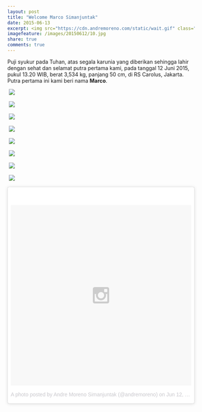 ```yaml
---
layout: post
title: "Welcome Marco Simanjuntak"
date: 2015-06-13
excerpt: <img src="https://cdn.andremoreno.com/static/wait.gif" class="resize js_show loading_image" data-href="/images/20150612/10.jpg" alt="" />
imagefeature: /images/20150612/10.jpg
share: true
comments: true
---
```


Puji syukur pada Tuhan, atas segala karunia yang diberikan sehingga lahir dengan sehat dan selamat putra pertama kami, pada tanggal 12 Juni 2015, pukul 13.20 WIB, berat 3,534 kg, panjang 50 cm, di RS Carolus, Jakarta. Putra pertama ini kami beri nama <strong>Marco</strong>.


<a href="{{site.bigimageurl}}/images/20150612/01.jpg" class="swipebox" title=""><img src="{{site.staticurl}}/static/wait.gif" class="resize js_show loading_image" data-href="/images/20150612/01.jpg" alt="" /></a>
<noscript><img src="{{site.staticurl}}/s720/images/20150612/01.jpg" /></noscript>

<a href="{{site.bigimageurl}}/images/20150612/02.jpg" class="swipebox" title=""><img src="{{site.staticurl}}/static/wait.gif" class="resize js_show loading_image" data-href="/images/20150612/02.jpg" alt="" /></a>
<noscript><img src="{{site.staticurl}}/s720/images/20150612/02.jpg" /></noscript>

<a href="{{site.bigimageurl}}/images/20150612/03.jpg" class="swipebox" title=""><img src="{{site.staticurl}}/static/wait.gif" class="resize js_show loading_image" data-href="/images/20150612/03.jpg" alt="" /></a>
<noscript><img src="{{site.staticurl}}/s720/images/20150612/03.jpg" /></noscript>

<a href="{{site.bigimageurl}}/images/20150612/04.jpg" class="swipebox" title=""><img src="{{site.staticurl}}/static/wait.gif" class="resize js_show loading_image" data-href="/images/20150612/04.jpg" alt="" /></a>
<noscript><img src="{{site.staticurl}}/s720/images/20150612/04.jpg" /></noscript>

<a href="{{site.bigimageurl}}/images/20150612/05.jpg" class="swipebox" title=""><img src="{{site.staticurl}}/static/wait.gif" class="resize js_show loading_image" data-href="/images/20150612/05.jpg" alt="" /></a>
<noscript><img src="{{site.staticurl}}/s720/images/20150612/05.jpg" /></noscript>

<a href="{{site.bigimageurl}}/images/20150612/07.jpg" class="swipebox" title=""><img src="{{site.staticurl}}/static/wait.gif" class="resize js_show loading_image" data-href="/images/20150612/07.jpg" alt="" /></a>
<noscript><img src="{{site.staticurl}}/s720/images/20150612/07.jpg" /></noscript>

<a href="{{site.bigimageurl}}/images/20150612/08.jpg" class="swipebox" title=""><img src="{{site.staticurl}}/static/wait.gif" class="resize js_show loading_image" data-href="/images/20150612/08.jpg" alt="" /></a>
<noscript><img src="{{site.staticurl}}/s720/images/20150612/08.jpg" /></noscript>

<a href="{{site.bigimageurl}}/images/20150612/09.jpg" class="swipebox" title=""><img src="{{site.staticurl}}/static/wait.gif" class="resize js_show loading_image" data-href="/images/20150612/09.jpg" alt="" /></a>
<noscript><img src="{{site.staticurl}}/s720/images/20150612/09.jpg" /></noscript>

<blockquote class="instagram-media" data-instgrm-version="4" style=" background:#FFF; border:0; border-radius:3px; box-shadow:0 0 1px 0 rgba(0,0,0,0.5),0 1px 10px 0 rgba(0,0,0,0.15); margin: 1px; max-width:658px; padding:0; width:99.375%; width:-webkit-calc(100% - 2px); width:calc(100% - 2px);"><div style="padding:8px;"> <div style=" background:#F8F8F8; line-height:0; margin-top:40px; padding:50% 0; text-align:center; width:100%;"> <div style=" background:url(data:image/png;base64,iVBORw0KGgoAAAANSUhEUgAAACwAAAAsCAMAAAApWqozAAAAGFBMVEUiIiI9PT0eHh4gIB4hIBkcHBwcHBwcHBydr+JQAAAACHRSTlMABA4YHyQsM5jtaMwAAADfSURBVDjL7ZVBEgMhCAQBAf//42xcNbpAqakcM0ftUmFAAIBE81IqBJdS3lS6zs3bIpB9WED3YYXFPmHRfT8sgyrCP1x8uEUxLMzNWElFOYCV6mHWWwMzdPEKHlhLw7NWJqkHc4uIZphavDzA2JPzUDsBZziNae2S6owH8xPmX8G7zzgKEOPUoYHvGz1TBCxMkd3kwNVbU0gKHkx+iZILf77IofhrY1nYFnB/lQPb79drWOyJVa/DAvg9B/rLB4cC+Nqgdz/TvBbBnr6GBReqn/nRmDgaQEej7WhonozjF+Y2I/fZou/qAAAAAElFTkSuQmCC); display:block; height:44px; margin:0 auto -44px; position:relative; top:-22px; width:44px;"></div></div><p style=" color:#c9c8cd; font-family:Arial,sans-serif; font-size:14px; line-height:17px; margin-bottom:0; margin-top:8px; overflow:hidden; padding:8px 0 7px; text-align:center; text-overflow:ellipsis; white-space:nowrap;"><a href="https://instagram.com/p/308661R2SF/" style=" color:#c9c8cd; font-family:Arial,sans-serif; font-size:14px; font-style:normal; font-weight:normal; line-height:17px; text-decoration:none;" target="_top">A photo posted by Andre Moreno Simanjuntak (@andremoreno)</a> on <time style=" font-family:Arial,sans-serif; font-size:14px; line-height:17px;" datetime="2015-06-12T11:26:32+00:00">Jun 12, 2015 at 4:26am PDT</time></p></div></blockquote>
<script async defer src="//platform.instagram.com/en_US/embeds.js"></script>